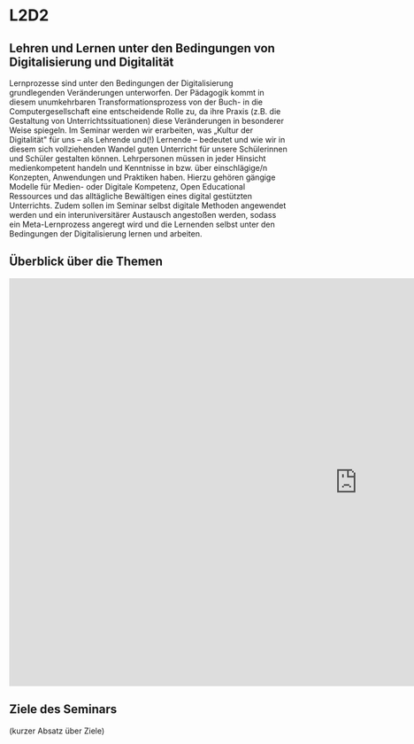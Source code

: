 # L2D2

## Lehren und Lernen unter den Bedingungen von Digitalisierung und Digitalität

Lernprozesse sind unter den Bedingungen der Digitalisierung grundlegenden Veränderungen unterworfen. Der Pädagogik kommt in diesem unumkehrbaren Transformationsprozess von der Buch- in die Computergesellschaft eine entscheidende Rolle zu, da ihre Praxis (z.B. die Gestaltung von Unterrichtssituationen) diese Veränderungen in besonderer Weise spiegeln. Im Seminar werden wir erarbeiten, was „Kultur der Digitalität" für uns – als Lehrende und(!) Lernende – bedeutet und wie wir in diesem sich vollziehenden Wandel guten Unterricht für unsere Schülerinnen und Schüler gestalten können. Lehrpersonen müssen in jeder Hinsicht medienkompetent handeln und Kenntnisse in bzw. über einschlägige/n Konzepten, Anwendungen und Praktiken haben. Hierzu gehören gängige Modelle für Medien- oder Digitale Kompetenz, Open Educational Ressources und das alltägliche Bewältigen eines digital gestützten Unterrichts. Zudem sollen im Seminar selbst digitale Methoden angewendet werden und ein interuniversitärer Austausch angestoßen werden, sodass ein Meta-Lernprozess angeregt wird und die Lernenden selbst unter den Bedingungen der Digitalisierung lernen und arbeiten.

## Überblick über die Themen

<iframe src="https://moodle.zml.kit.edu/h5p-zml/wp-admin/admin-ajax.php?action=h5p_embed&amp;id=226" width="1258" height="737" frameborder="0" allowfullscreen="allowfullscreen">
</iframe>

<script src="https://moodle.zml.kit.edu/h5p-zml/wp-content/plugins/h5p/h5p-php-library/js/h5p-resizer.js" charset="UTF-8">
</script>

## Ziele des Seminars

(kurzer Absatz über Ziele)
